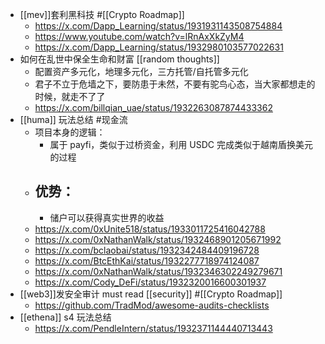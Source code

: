 - [[mev]]套利黑科技 #[[Crypto Roadmap]]
	- https://x.com/Dapp_Learning/status/1931931143508754884
	- https://www.youtube.com/watch?v=lRnAxXkZyM4
	- https://x.com/Dapp_Learning/status/1932980103577022631
- 如何在乱世中保全生命和财富 [[random thoughts]]
	- 配置资产多元化，地理多元化，三方托管/自托管多元化
	- 君子不立于危墙之下，要防患于未然，不要有驼鸟心态，当大家都想走的时候，就走不了了
	- https://x.com/billqian_uae/status/1932263087874433362
- [[huma]] 玩法总结 #现金流
	- 项目本身的逻辑：
		- 属于 payfi，类似于过桥资金，利用 USDC 完成类似于越南盾换美元的过程
	- 优势：
		-
		- 储户可以获得真实世界的收益
	- https://x.com/0xUnite518/status/1933011725416042788
	- https://x.com/0xNathanWalk/status/1932468901205671992
	- https://x.com/bclaobai/status/1932342484409196728
	- https://x.com/BtcEthKai/status/1932277718974124087
	- https://x.com/0xNathanWalk/status/1932346302249279671
	- https://x.com/Cody_DeFi/status/1932320016600301937
- [[web3]]发安全审计 must read [[security]] #[[Crypto Roadmap]]
	- https://github.com/TradMod/awesome-audits-checklists
- [[ethena]] s4 玩法总结
	- https://x.com/PendleIntern/status/1932371144440713443